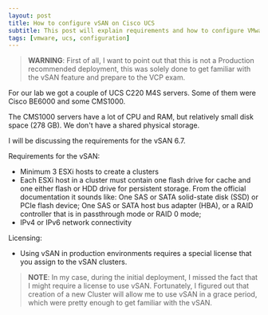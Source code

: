 ```yaml
---
layout: post
title: How to configure vSAN on Cisco UCS
subtitle: This post will explain requirements and how to configure VMware vSAN on Cisco UCS servers.
tags: [vmware, ucs, configuration]
---
```

> **WARNING**: First of all, I want to point out that this is not a Production recommended deployment, this was solely done to get familiar with the vSAN feature and prepare to the VCP exam.

For our lab we got a couple of UCS C220 M4S servers. Some of them were Cisco BE6000 and some CMS1000.

The CMS1000 servers have a lot of CPU and RAM, but relatively small disk space (278 GB). We don't have a shared physical storage.

I will be discussing the requirements for the vSAN 6.7.

Requirements for the vSAN:
* Minimum 3 ESXi hosts to create a clusters
* Each ESXi host in a cluster must contain one flash drive for cache and one either flash or HDD drive for persistent storage.
From the official documentation it sounds like: One SAS or SATA solid-state disk (SSD) or PCIe flash device; One SAS or SATA host bus adapter (HBA), or a RAID controller that is in passthrough mode or RAID 0 mode;
* IPv4 or IPv6 network connectivity

Licensing:
* Using vSAN in production environments requires a special license that you assign to the vSAN clusters.

> **NOTE**: In my case, during the initial deployment, I missed the fact that I might require a license to use vSAN. Fortunately, I figured out that creation of a new Cluster will allow me to use vSAN in a grace period, which were pretty enough to get familiar with the vSAN.
